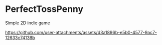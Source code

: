 # PerfectTossPenny
 Simple 2D indie game


https://github.com/user-attachments/assets/d3a1896b-e5b0-4577-9ac7-12633c74138b


